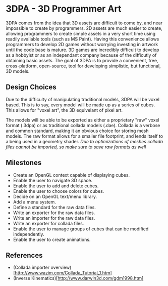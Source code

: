 # 3DPA - 3D Programmer Art

3DPA comes from the idea that 3D assets are difficult to come by, and near
impossible to create by programmers. 2D assets are much easier to create,
allowing programmers to create simple assets in a very short time using readily
available tools (such as MS Paint). Having this convenience allows programmers
to develop 2D games without worrying investing in artwork until the code base is
mature. 3D games are incredibly difficult to develop as a hobbyist or as an
independant company because of the difficutly of obtaining basic assets. The
goal of 3DPA is to provide a convenient, free, cross-platform, open-source,
tool for developing simplistic, but functional, 3D models.

## Design Choices

Due to the difficulty of manipulating traditional models, 3DPA will be voxel
based. This is to say, every model will be made up as a series of cubes. This
allows for "voxel art", the 3D equivelant of pixel art.

The models will be able to be exported as either a proprietary "raw" voxel
format (.3dpa) or as traditional collada models (.dae). Collada is a verbose and
common standard, making it an obvious choice for storing mesh models. The raw
format allows for a smaller file footprint, and lends itself to a being used in
a geometry shader. *Due to optimizations of meshes collada files cannot be
imported, so make sure to save raw formats as well*

## Milestones 

* Create an OpenGL context capable of displaying cubes.
* Enable the user to navigate 3D space.
* Enable the user to add and delete cubes.
* Enable the user to choose colors for cubes.
* Decide on an OpenGL text/menu library.
* Add a menu system.
* Define a standard for the raw data files.
* Write an exporter for the raw data files.
* Write an importer for the raw data files.
* Write an exporter for collada files.
* Enable the user to manage groups of cubes that can be modified independently.
* Enable the user to create animations.

## References

* (Collada importer overview)[http://www.wazim.com/Collada_Tutorial_1.htm]
* (Inverse Kinematics)[http://www.darwin3d.com/gdm1998.htm]
